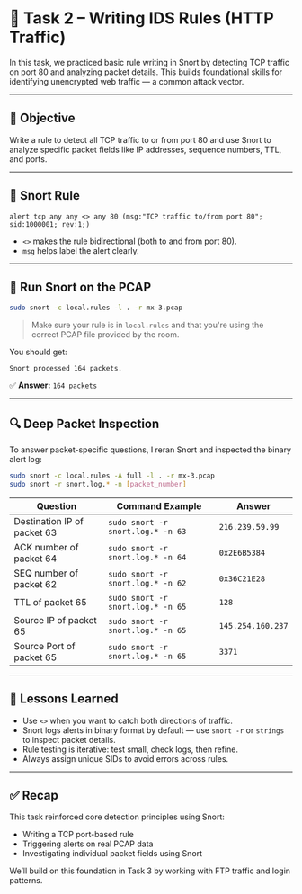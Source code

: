# 🧪 Task 2 – Writing IDS Rules (HTTP Traffic)

In this task, we practiced basic rule writing in Snort by detecting TCP traffic on port 80 and analyzing packet details. This builds foundational skills for identifying unencrypted web traffic — a common attack vector.

---

## 🔧 Objective

Write a rule to detect all TCP traffic to or from port 80 and use Snort to analyze specific packet fields like IP addresses, sequence numbers, TTL, and ports.

---

## 📜 Snort Rule

```snort
alert tcp any any <> any 80 (msg:"TCP traffic to/from port 80"; sid:1000001; rev:1;)
```

- `<>` makes the rule bidirectional (both to and from port 80).
- `msg` helps label the alert clearly.

---

## 🧪 Run Snort on the PCAP

```bash
sudo snort -c local.rules -l . -r mx-3.pcap
```

> Make sure your rule is in `local.rules` and that you're using the correct PCAP file provided by the room.

You should get:

```
Snort processed 164 packets.
```

✅ **Answer:** `164 packets`

---

## 🔍 Deep Packet Inspection

To answer packet-specific questions, I reran Snort and inspected the binary alert log:

```bash
sudo snort -c local.rules -A full -l . -r mx-3.pcap
sudo snort -r snort.log.* -n [packet_number]
```

| Question                              | Command Example                              | Answer               |
|---------------------------------------|----------------------------------------------|----------------------|
| Destination IP of packet 63          | `sudo snort -r snort.log.* -n 63`            | `216.239.59.99`      |
| ACK number of packet 64              | `sudo snort -r snort.log.* -n 64`            | `0x2E6B5384`         |
| SEQ number of packet 62              | `sudo snort -r snort.log.* -n 62`            | `0x36C21E28`         |
| TTL of packet 65                     | `sudo snort -r snort.log.* -n 65`            | `128`                |
| Source IP of packet 65               | `sudo snort -r snort.log.* -n 65`            | `145.254.160.237`    |
| Source Port of packet 65             | `sudo snort -r snort.log.* -n 65`            | `3371`               |

---

## 🧠 Lessons Learned

- Use `<>` when you want to catch both directions of traffic.
- Snort logs alerts in binary format by default — use `snort -r` or `strings` to inspect packet details.
- Rule testing is iterative: test small, check logs, then refine.
- Always assign unique SIDs to avoid errors across rules.

---

## ✅ Recap

This task reinforced core detection principles using Snort:
- Writing a TCP port-based rule
- Triggering alerts on real PCAP data
- Investigating individual packet fields using Snort

We’ll build on this foundation in Task 3 by working with FTP traffic and login patterns.
